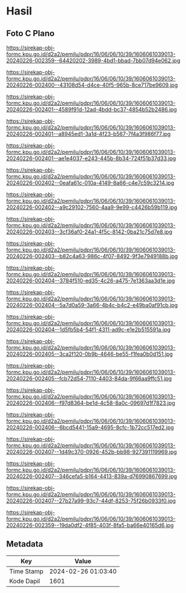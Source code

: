 # Hasil

## Foto C Plano

https://sirekap-obj-formc.kpu.go.id/d2a2/pemilu/pdpr/16/06/06/10/39/1606061039013-20240226-002359--64420202-3989-4bd1-bbad-7bb07d94e062.jpg

https://sirekap-obj-formc.kpu.go.id/d2a2/pemilu/pdpr/16/06/06/10/39/1606061039013-20240226-002400--43108d54-d4ce-40f5-965b-8ce717be9609.jpg

https://sirekap-obj-formc.kpu.go.id/d2a2/pemilu/pdpr/16/06/06/10/39/1606061039013-20240226-002401--4589f91d-12ad-4bdd-bc37-4854b52b2486.jpg

https://sirekap-obj-formc.kpu.go.id/d2a2/pemilu/pdpr/16/06/06/10/39/1606061039013-20240226-002401--a8945ed1-3a1d-4f23-b567-7f4a3f986f77.jpg

https://sirekap-obj-formc.kpu.go.id/d2a2/pemilu/pdpr/16/06/06/10/39/1606061039013-20240226-002401--ae1e4037-e243-445b-8b34-724f51b37d33.jpg

https://sirekap-obj-formc.kpu.go.id/d2a2/pemilu/pdpr/16/06/06/10/39/1606061039013-20240226-002402--0eafa61c-010a-4149-8a66-c4e7c59c3214.jpg

https://sirekap-obj-formc.kpu.go.id/d2a2/pemilu/pdpr/16/06/06/10/39/1606061039013-20240226-002402--a9c29102-7560-4aa9-9e99-c4426b59b119.jpg

https://sirekap-obj-formc.kpu.go.id/d2a2/pemilu/pdpr/16/06/06/10/39/1606061039013-20240226-002403--3cf36af0-24a1-4f5c-8142-0ba21c75d7e8.jpg

https://sirekap-obj-formc.kpu.go.id/d2a2/pemilu/pdpr/16/06/06/10/39/1606061039013-20240226-002403--b82c4a63-986c-4f07-8492-9f3e7949188b.jpg

https://sirekap-obj-formc.kpu.go.id/d2a2/pemilu/pdpr/16/06/06/10/39/1606061039013-20240226-002404--3784f510-ed35-4c26-a475-7e1363aa3d1e.jpg

https://sirekap-obj-formc.kpu.go.id/d2a2/pemilu/pdpr/16/06/06/10/39/1606061039013-20240226-002404--5a7d0a59-3a66-4b4c-b4c2-e49ba0af91cb.jpg

https://sirekap-obj-formc.kpu.go.id/d2a2/pemilu/pdpr/16/06/06/10/39/1606061039013-20240226-002404--1d5fb5b4-54f1-4311-ad9c-e1e2b515591a.jpg

https://sirekap-obj-formc.kpu.go.id/d2a2/pemilu/pdpr/16/06/06/10/39/1606061039013-20240226-002405--3ca2f120-0b9b-4646-be55-f1fea0b0d151.jpg

https://sirekap-obj-formc.kpu.go.id/d2a2/pemilu/pdpr/16/06/06/10/39/1606061039013-20240226-002405--fcb72d54-7110-4403-84da-9f66aa9ffc51.jpg

https://sirekap-obj-formc.kpu.go.id/d2a2/pemilu/pdpr/16/06/06/10/39/1606061039013-20240226-002406--f97d8364-be1d-4c58-8a0c-09697d1f7823.jpg

https://sirekap-obj-formc.kpu.go.id/d2a2/pemilu/pdpr/16/06/06/10/39/1606061039013-20240226-002406--6bcd5441-15a9-4695-8cfc-1b72cc517ed2.jpg

https://sirekap-obj-formc.kpu.go.id/d2a2/pemilu/pdpr/16/06/06/10/39/1606061039013-20240226-002407--1d49c370-0926-452b-bb98-927391119969.jpg

https://sirekap-obj-formc.kpu.go.id/d2a2/pemilu/pdpr/16/06/06/10/39/1606061039013-20240226-002407--346cefa5-b164-4413-839a-d76990867699.jpg

https://sirekap-obj-formc.kpu.go.id/d2a2/pemilu/pdpr/16/06/06/10/39/1606061039013-20240226-002407--27b27a99-93c7-44df-8253-75f26b0933f0.jpg

https://sirekap-obj-formc.kpu.go.id/d2a2/pemilu/pdpr/16/06/06/10/39/1606061039013-20240226-002359--19da0df2-4f85-403f-8fa5-ba66e40165d6.jpg


## Metadata

| Key        | Value               |
| ---------- | ------------------- |
| Time Stamp | 2024-02-26 01:03:40 |
| Kode Dapil | 1601                |



